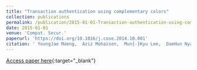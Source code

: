 ```yaml
---
title: "Transaction authentication using complementary colors"
collection: publications
permalink: /publication/2015-01-01-Transaction-authentication-using-complementary-colors
date: 2015-01-01
venue: 'Comput. Secur.'
paperurl: 'https://doi.org/10.1016/j.cose.2014.10.001'
citation: ' YoungJae Maeng,  Aziz Mohaisen,  Mun{-}Kyu Lee,  DaeHun Nyang, &quot;Transaction authentication using complementary colors.&quot; Comput. Secur., 2015.'
---
```

[Access paper here](https://doi.org/10.1016/j.cose.2014.10.001){:target="_blank"}
